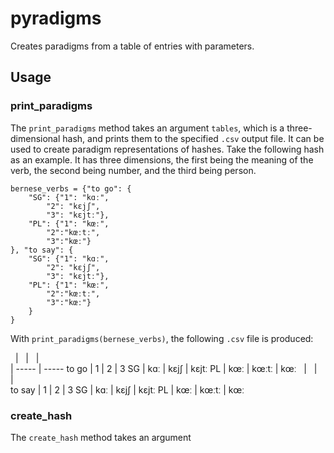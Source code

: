# pyradigms

Creates paradigms from a table of entries with parameters.

## Usage

### print_paradigms
The `print_paradigms` method takes an argument `tables`, which is a three-dimensional hash, and prints them to the specified `.csv` output file.
It can be used to create paradigm representations of hashes.
Take the following hash as an example.
It has three dimensions, the first being the meaning of the verb, the second being number, and the third being person.

```
bernese_verbs = {"to go": {
    "SG": {"1": "kɑː",
        "2": "kɛjʃ",
        "3": "kɛjtː"},
    "PL": {"1": "kœː",
        "2":"kœːtː",
        "3":"kœː"}
}, "to say": {
    "SG": {"1": "kɑː",
        "2": "kɛjʃ",
        "3": "kɛjtː"},
    "PL": {"1": "kœː",
        "2":"kœːtː",
        "3":"kœː"}
    }
}
```
With `print_paradigms(bernese_verbs)`, the following `.csv` file is produced:

&nbsp; | &nbsp;  | &nbsp; |  
| ----- | -----
to go | 1 | 2 | 3
SG | kɑː | kɛjʃ | kɛjtː
PL | kœː | kœːtː | kœː
&nbsp; | &nbsp;  | &nbsp; |  
to say | 1 | 2 | 3
SG | kɑː | kɛjʃ | kɛjtː
PL | kœː | kœːtː | kœː

### create_hash
The `create_hash` method takes an argument